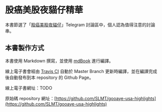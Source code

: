 # 股癌美股夜貓仔精華

本書節選了「[股癌美股夜貓仔](https://t.me/GooayeUSA)」Telegram 討論區中，個人認為值得注意的討論串。

## 本書製作方式

本書使用 Markdown 撰寫，並使用 [mdBook](https://github.com/rust-lang/mdBook) 進行編譯。

線上電子書會經由 [Travis CI](https://travis-ci.com/) 自動於 Master Branch 更新時編譯，並在編譯完成後自動發布到本 repository 的 Github Page。

線上電子書網址：TODO

原始碼 repository 網址：[https://github.com/SLMT/gooaye-usa-highlights](https://github.com/SLMT/gooaye-usa-highlights)
